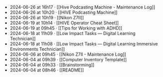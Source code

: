 - 2024-06-26 at 16h17 · [[Hive Podcasting Machine - Maintenance Log]]
- 2024-06-26 at 10h20 · [[HIVE Podcasting Machine]]
- 2024-06-26 at 10h19 · [[Nikon Z7II]]
- 2024-06-19 at 10h14 · [[HIVE Operator Cheat Sheet]]
- 2024-06-19 at 09h45 · [[Tips for Working with ADHD]]
- 2024-06-18 at 11h09 · [[Low Impact Tasks — Digital Learning Technician]]
- 2024-06-18 at 11h08 · [[Low Impact Tasks — Digital Learning Immersive Environments Technician]]
- 2024-06-06 at 09h45 · [[Nikon Z7II - Maintenance Log]]
- 2024-06-04 at 09h39 · [[Computer Inventory Template]]
- 2024-06-04 at 09h33 · [[Brainstorming]]
- 2024-06-04 at 08h46 · [[README]]
